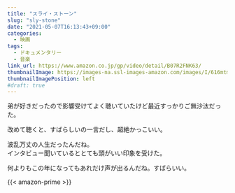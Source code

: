 ```yaml
---
title: "スライ・ストーン"
slug: "sly-stone"
date: "2021-05-07T16:13:43+09:00"
categories:
  - 映画
tags:
  - ドキュメンタリー
  - 音楽
link_url: https://www.amazon.co.jp/gp/video/detail/B07R2FNK63/
thumbnailImage: https://images-na.ssl-images-amazon.com/images/I/616mtmAeGaL._SX300_.jpg
thumbnailImagePosition: left
#draft: true
---
```

弟が好きだったので影響受けてよく聴いていたけど最近すっかりご無沙汰だった。
<!--more-->
改めて聴くと、すばらしいの一言だし、超絶かっこいい。

波乱万丈の人生だったんだね。  
インタビュー聞いているととても頭がいい印象を受けた。  

何よりもこの年になってもあれだけ声が出るんだね。すばらいい。

{{< amazon-prime >}}
